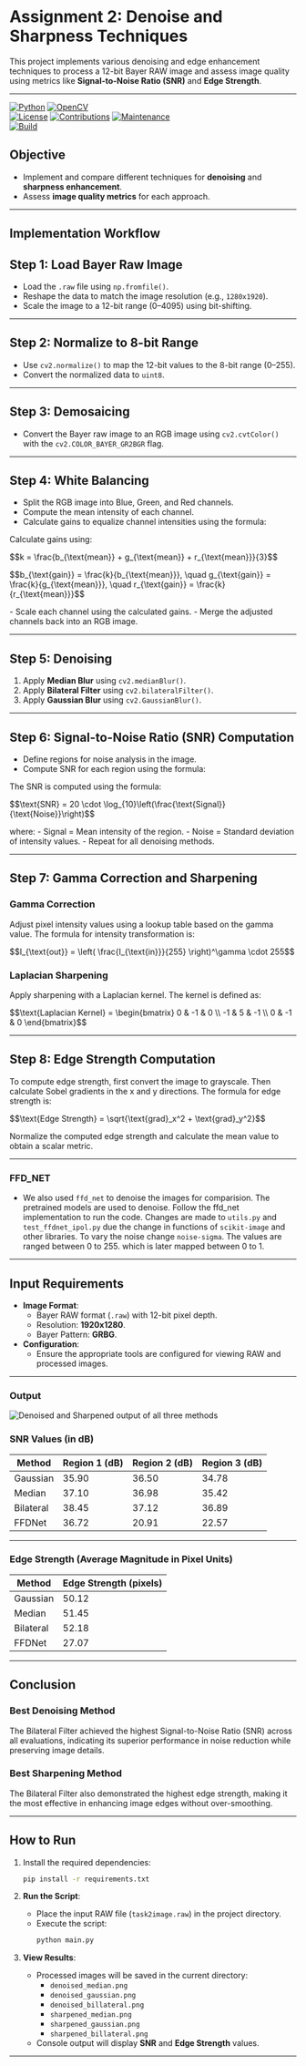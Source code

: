 
# **Assignment 2: Denoise and Sharpness Techniques**

This project implements various denoising and edge enhancement techniques to process a 12-bit Bayer RAW image and assess image quality using metrics like **Signal-to-Noise Ratio (SNR)** and **Edge Strength**.

---
[![Python](https://img.shields.io/badge/python-3.8%2B-blue?logo=python&logoColor=white)](https://www.python.org/)  [![OpenCV](https://img.shields.io/badge/OpenCV-4.x-blueviolet?logo=opencv)](https://opencv.org/)  
[![License](https://img.shields.io/badge/license-MIT-green)](./LICENSE)  [![Contributions](https://img.shields.io/badge/contributions-welcome-brightgreen)](#contributing)  [![Maintenance](https://img.shields.io/badge/maintained-yes-brightgreen)](#)  
[![Build](https://img.shields.io/badge/build-passing-brightgreen?logo=githubactions)](#)
## **Objective**

- Implement and compare different techniques for **denoising** and **sharpness enhancement**.
- Assess **image quality metrics** for each approach.

---

## Implementation Workflow

## Step 1: Load Bayer Raw Image
- Load the `.raw` file using `np.fromfile()`.
- Reshape the data to match the image resolution (e.g., `1280x1920`).
- Scale the image to a 12-bit range (0–4095) using bit-shifting.

---

## Step 2: Normalize to 8-bit Range
- Use `cv2.normalize()` to map the 12-bit values to the 8-bit range (0–255).
- Convert the normalized data to `uint8`.

---

## Step 3: Demosaicing
- Convert the Bayer raw image to an RGB image using `cv2.cvtColor()` with the `cv2.COLOR_BAYER_GR2BGR` flag.

---

## Step 4: White Balancing
- Split the RGB image into Blue, Green, and Red channels.
- Compute the mean intensity of each channel.
- Calculate gains to equalize channel intensities using the formula:
<!DOCTYPE html>
<html>
<head>
</head>
<body>
<p>Calculate gains using:</p>
<p>
  $$k = \frac{b_{\text{mean}} + g_{\text{mean}} + r_{\text{mean}}}{3}$$
</p>
<p>
  $$b_{\text{gain}} = \frac{k}{b_{\text{mean}}}, \quad g_{\text{gain}} = \frac{k}{g_{\text{mean}}}, \quad r_{\text{gain}} = \frac{k}{r_{\text{mean}}}$$
</p>
</body>
</html>
- Scale each channel using the calculated gains.
- Merge the adjusted channels back into an RGB image.

---

## Step 5: Denoising
1. Apply **Median Blur** using `cv2.medianBlur()`.
2. Apply **Bilateral Filter** using `cv2.bilateralFilter()`.
3. Apply **Gaussian Blur** using `cv2.GaussianBlur()`.

---

## Step 6: Signal-to-Noise Ratio (SNR) Computation
- Define regions for noise analysis in the image.
- Compute SNR for each region using the formula:
 <!DOCTYPE html>
<html>
<body>
<p>The SNR is computed using the formula:</p>
<p>
  $$\text{SNR} = 20 \cdot \log_{10}\left(\frac{\text{Signal}}{\text{Noise}}\right)$$
</p>
</body>
</html>
  where:
  - Signal = Mean intensity of the region.
  - Noise = Standard deviation of intensity values.
- Repeat for all denoising methods.

---

<!DOCTYPE html>
<html>
<body>
<h2>Step 7: Gamma Correction and Sharpening</h2>

<h3>Gamma Correction</h3>
<p>Adjust pixel intensity values using a lookup table based on the gamma value. The formula for intensity transformation is:</p>
<p>
  $$I_{\text{out}} = \left( \frac{I_{\text{in}}}{255} \right)^\gamma \cdot 255$$
</p>

<h3>Laplacian Sharpening</h3>
<p>Apply sharpening with a Laplacian kernel. The kernel is defined as:</p>
<p>
  $$\text{Laplacian Kernel} = 
  \begin{bmatrix}
  0 & -1 & 0 \\
  -1 & 5 & -1 \\
  0 & -1 & 0
  \end{bmatrix}$$
</p>
</body>
</html>

---

<!DOCTYPE html>
<html>
<body>
<h2>Step 8: Edge Strength Computation</h2>

<p>To compute edge strength, first convert the image to grayscale. Then calculate Sobel gradients in the x and y directions. The formula for edge strength is:</p>
<p>
  $$\text{Edge Strength} = \sqrt{\text{grad}_x^2 + \text{grad}_y^2}$$
</p>
<p>Normalize the computed edge strength and calculate the mean value to obtain a scalar metric.</p>
</body>
</html>


---
### **FFD_NET**
- We also used `ffd_net` to denoise the images for comparision. The pretrained models are used to denoise. Follow the ffd_net implementation to run the code. Changes are made to `utils.py` and `test_ffdnet_ipol.py` due the change in functions of `scikit-image` and other libraries. To vary the noise change `noise-sigma`. The values are ranged between 0 to 255. which is later mapped between 0 to 1.   
---

## **Input Requirements**

- **Image Format**:
  - Bayer RAW format (`.raw`) with 12-bit pixel depth.
  - Resolution: **1920x1280**.
  - Bayer Pattern: **GRBG**.
- **Configuration**:
  - Ensure the appropriate tools are configured for viewing RAW and processed images.

---

### **Output**
![Denoised and Sharpened output of all three methods](https://github.com/user-attachments/assets/7de1de8a-67eb-4fd8-92e1-b6fefa0898a7)
### SNR Values (in dB)

| Method       | Region 1 (dB) | Region 2 (dB) | Region 3 (dB) |
|--------------|---------------|---------------|---------------|
| Gaussian     | 35.90         | 36.50         | 34.78         |
| Median       | 37.10         | 36.98         | 35.42         |
| Bilateral    | 38.45         | 37.12         | 36.89         |
| FFDNet       | 36.72         | 20.91         | 22.57         |

---

### Edge Strength (Average Magnitude in Pixel Units)

| Method       | Edge Strength (pixels) |
|--------------|-------------------------|
| Gaussian     | 50.12                   |
| Median       | 51.45                   |
| Bilateral    | 52.18                   |
| FFDNet       | 27.07                   |
---
## **Conclusion**
### **Best Denoising Method**
The Bilateral Filter achieved the highest Signal-to-Noise Ratio (SNR) across all evaluations, indicating its superior performance in noise reduction while preserving image details.

### **Best Sharpening Method**
The Bilateral Filter also demonstrated the highest edge strength, making it the most effective in enhancing image edges without over-smoothing.

---
## **How to Run**

1. Install the required dependencies:
   ```bash
   pip install -r requirements.txt
   ```
     

2. **Run the Script**:
   - Place the input RAW file (`task2image.raw`) in the project directory.
   - Execute the script:
     ```bash
     python main.py
     ```

3. **View Results**:
   - Processed images will be saved in the current directory:
     - `denoised_median.png`
     - `denoised_gaussian.png`
     - `denoised_billateral.png`
     - `sharpened_median.png`
     - `sharpened_gaussian.png`
     - `sharpened_billateral.png`
   - Console output will display **SNR** and **Edge Strength** values.

---


